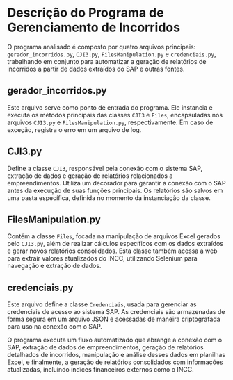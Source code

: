 # Descrição do Programa de Gerenciamento de Incorridos

O programa analisado é composto por quatro arquivos principais: `gerador_incorridos.py`, `CJI3.py`, `FilesManipulation.py` e `credenciais.py`, trabalhando em conjunto para automatizar a geração de relatórios de incorridos a partir de dados extraídos do SAP e outras fontes.

## gerador_incorridos.py

Este arquivo serve como ponto de entrada do programa. Ele instancia e executa os métodos principais das classes `CJI3` e `Files`, encapsuladas nos arquivos `CJI3.py` e `FilesManipulation.py`, respectivamente. Em caso de exceção, registra o erro em um arquivo de log.

## CJI3.py

Define a classe `CJI3`, responsável pela conexão com o sistema SAP, extração de dados e geração de relatórios relacionados a empreendimentos. Utiliza um decorador para garantir a conexão com o SAP antes da execução de suas funções principais. Os relatórios são salvos em uma pasta específica, definida no momento da instanciação da classe.

## FilesManipulation.py

Contém a classe `Files`, focada na manipulação de arquivos Excel gerados pelo `CJI3.py`, além de realizar cálculos específicos com os dados extraídos e gerar novos relatórios consolidados. Esta classe também acessa a web para extrair valores atualizados do INCC, utilizando Selenium para navegação e extração de dados.

## credenciais.py

Este arquivo define a classe `Credenciais`, usada para gerenciar as credenciais de acesso ao sistema SAP. As credenciais são armazenadas de forma segura em um arquivo JSON e acessadas de maneira criptografada para uso na conexão com o SAP.

O programa executa um fluxo automatizado que abrange a conexão com o SAP, extração de dados de empreendimentos, geração de relatórios detalhados de incorridos, manipulação e análise desses dados em planilhas Excel, e finalmente, a geração de relatórios consolidados com informações atualizadas, incluindo índices financeiros externos como o INCC.